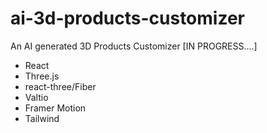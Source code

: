 # ai-3d-products-customizer
An  AI generated 3D Products Customizer 
[IN PROGRESS....]
- React
- Three.js
- react-three/Fiber
- Valtio
- Framer Motion
- Tailwind



